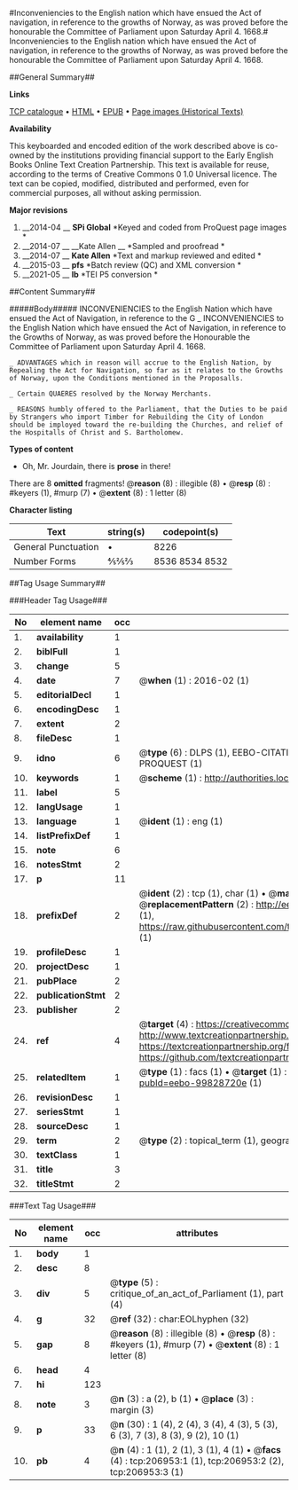 #Inconveniencies to the English nation which have ensued the Act of navigation, in reference to the growths of Norway, as was proved before the honourable the Committee of Parliament upon Saturday April 4. 1668.#
Inconveniencies to the English nation which have ensued the Act of navigation, in reference to the growths of Norway, as was proved before the honourable the Committee of Parliament upon Saturday April 4. 1668.

##General Summary##

**Links**

[TCP catalogue](http://www.ota.ox.ac.uk/tcp/)  • 
[HTML](http://tei.it.ox.ac.uk/tcp/Texts-HTML/free/B24/B24613.html)  • 
[EPUB](http://tei.it.ox.ac.uk/tcp/Texts-EPUB/free/B24/B24613.epub) • 
[Page images (Historical Texts)](https://historicaltexts.jisc.ac.uk/eebo-99828720e)

**Availability**

This keyboarded and encoded edition of the work described above is co-owned by the
    institutions providing financial support to the Early English Books Online Text Creation
    Partnership. This text is available for reuse, according to the terms of  Creative Commons 0 1.0 Universal
    licence. The text can be copied, modified, distributed and performed, even for commercial
    purposes, all without asking permission.

**Major revisions**

1. __2014-04 __ __SPi Global__ *Keyed and coded from ProQuest page images *
1. __2014-07 __ __Kate Allen __ *Sampled and proofread *
1. __2014-07 __ __Kate Allen__ *Text and markup reviewed and edited *
1. __2015-03 __ __pfs__ *Batch review (QC) and XML conversion *
1. __2021-05 __ __lb__ *TEI P5 conversion *

##Content Summary##

#####Body#####
INCONVENIENCIES to the English Nation which have ensued the Act of Navigation, in reference to the G
    _ INCONVENIENCIES to the English Nation which have ensued the Act of Navigation, in reference to the Growths of Norway, as was proved before the Honourable the Committee of Parliament upon Saturday April 4. 1668.

    _ ADVANTAGES which in reason will accrue to the English Nation, by Repealing the Act for Navigation, so far as it relates to the Growths of Norway, upon the Conditions mentioned in the Proposalls.

    _ Certain QUAERES resolved by the Norway Merchants.

    _ REASONS humbly offered to the Parliament, that the Duties to be paid by Strangers who import Timber for Rebuilding the City of London should be imployed toward the re-building the Churches, and relief of the Hospitalls of Christ and S. Bartholomew.

**Types of content**

  * Oh, Mr. Jourdain, there is **prose** in there!

There are 8 **omitted** fragments! 
 @__reason__ (8) : illegible (8)  •  @__resp__ (8) : #keyers (1), #murp (7)  •  @__extent__ (8) : 1 letter (8)

**Character listing**


|Text|string(s)|codepoint(s)|
|---|---|---|
|General Punctuation|•|8226|
|Number Forms|⅘⅖⅔|8536 8534 8532|

##Tag Usage Summary##

###Header Tag Usage###

|No|element name|occ|attributes|
|---|---|---|---|
|1.|__availability__|1||
|2.|__biblFull__|1||
|3.|__change__|5||
|4.|__date__|7| @__when__ (1) : 2016-02 (1)|
|5.|__editorialDecl__|1||
|6.|__encodingDesc__|1||
|7.|__extent__|2||
|8.|__fileDesc__|1||
|9.|__idno__|6| @__type__ (6) : DLPS (1), EEBO-CITATION (1), VID (1), EEBO-PROQUEST (1), STC (1), PROQUEST (1)|
|10.|__keywords__|1| @__scheme__ (1) : http://authorities.loc.gov/ (1)|
|11.|__label__|5||
|12.|__langUsage__|1||
|13.|__language__|1| @__ident__ (1) : eng (1)|
|14.|__listPrefixDef__|1||
|15.|__note__|6||
|16.|__notesStmt__|2||
|17.|__p__|11||
|18.|__prefixDef__|2| @__ident__ (2) : tcp (1), char (1)  •  @__matchPattern__ (2) : ([0-9\-]+):([0-9IVX]+) (1), (.+) (1)  •  @__replacementPattern__ (2) : http://eebo.chadwyck.com/downloadtiff?vid=$1&page=$2 (1), https://raw.githubusercontent.com/textcreationpartnership/Texts/master/tcpchars.xml#$1 (1)|
|19.|__profileDesc__|1||
|20.|__projectDesc__|1||
|21.|__pubPlace__|2||
|22.|__publicationStmt__|2||
|23.|__publisher__|2||
|24.|__ref__|4| @__target__ (4) : https://creativecommons.org/publicdomain/zero/1.0/ (1), http://www.textcreationpartnership.org/docs/. (1), https://textcreationpartnership.org/faq/#faq05 (1), https://github.com/textcreationpartnership (1)|
|25.|__relatedItem__|1| @__type__ (1) : facs (1)  •  @__target__ (1) : https://data.historicaltexts.jisc.ac.uk/view?pubId=eebo-99828720e (1)|
|26.|__revisionDesc__|1||
|27.|__seriesStmt__|1||
|28.|__sourceDesc__|1||
|29.|__term__|2| @__type__ (2) : topical_term (1), geographic_name (1)|
|30.|__textClass__|1||
|31.|__title__|3||
|32.|__titleStmt__|2||


###Text Tag Usage###

|No|element name|occ|attributes|
|---|---|---|---|
|1.|__body__|1||
|2.|__desc__|8||
|3.|__div__|5| @__type__ (5) : critique_of_an_act_of_Parliament (1), part (4)|
|4.|__g__|32| @__ref__ (32) : char:EOLhyphen (32)|
|5.|__gap__|8| @__reason__ (8) : illegible (8)  •  @__resp__ (8) : #keyers (1), #murp (7)  •  @__extent__ (8) : 1 letter (8)|
|6.|__head__|4||
|7.|__hi__|123||
|8.|__note__|3| @__n__ (3) : a (2), b (1)  •  @__place__ (3) : margin (3)|
|9.|__p__|33| @__n__ (30) : 1 (4), 2 (4), 3 (4), 4 (3), 5 (3), 6 (3), 7 (3), 8 (3), 9 (2), 10 (1)|
|10.|__pb__|4| @__n__ (4) : 1 (1), 2 (1), 3 (1), 4 (1)  •  @__facs__ (4) : tcp:206953:1 (1), tcp:206953:2 (2), tcp:206953:3 (1)|
